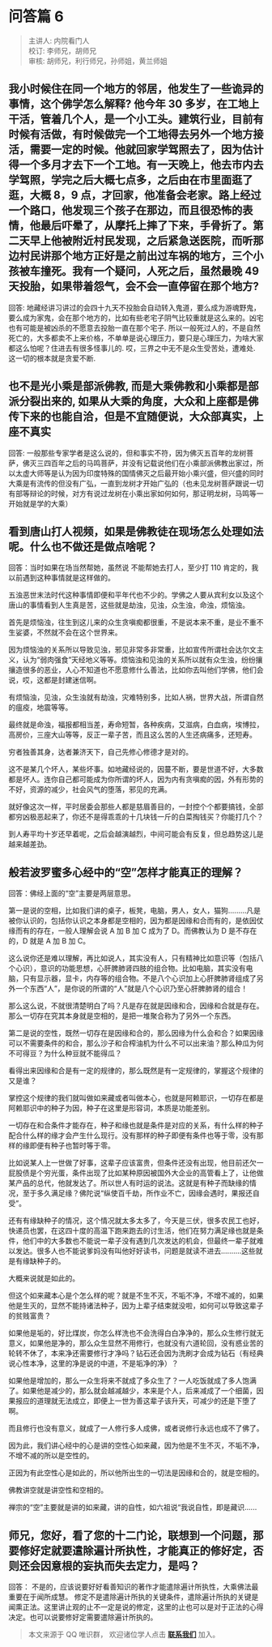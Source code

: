 # 问答篇 6

> 主讲人: 内院看门人 <br />
> 校订: 李师兄，胡师兄 <br />
> 审核: 胡师兄，利行师兄，孙师姐，黄兰师姐 <br />

## 我小时候住在同一个地方的邻居，他发生了一些诡异的事情，这个佛学怎么解释? 他今年 30 多岁，在工地上干活，管着几个人，是一个小工头。建筑行业，目前有时候有活做，有时候做完一个工地得去另外一个地方接活，需要一定的时候。他就回家学驾照去了，因为估计得一个多月才去下一个工地。有一天晚上，他去市内去学驾照，学完之后大概七点多，之后由在市里面逛了逛，大概 8，9 点，才回家，他准备会老家。路上经过一个路口，他发现三个孩子在那边，而且很恐怖的表情，他最后吓晕了，从摩托上摔了下来，手骨折了。第二天早上他被附近村民发现，之后紧急送医院，而听那边村民讲那个地方正好是之前出过车祸的地方，三个小孩被车撞死。我有一个疑问，人死之后，虽然最晚 49 天投胎，如果带着怨气，会不会一直停留在那个地方?

回答: 地藏经讲习讲过的会四十九天不投胎会自动转入鬼道，要么成为游魂野鬼，要么成为家鬼，会在那个地方的，比如有些老宅子阴气比较重就是这么来的。凶宅也有可能是被凶杀的不愿意去投胎一直在那个宅子. 所以一般死过人的，不是自然死亡的，大多都卖不上来价格，不单单是说心理压力，要只是心理压力，为啥大家都这么怕呢？住进去有很多怪事儿的. 哎，三界之中无不是众生受苦处，遭难处. 这一切的根本就是贪爱不断.

## 也不是光小乘是部派佛教, 而是大乘佛教和小乘都是部派分裂出来的, 如果从大乘的角度，大众和上座都是佛传下来的也能自洽，但是不宜随便说，大众部真实，上座不真实

回答: 一般那些专家学者是这么说的，但和事实不符，因为佛灭五百年的龙树菩萨，佛灭三四百年之后的马鸣菩萨，并没有记载说他们在小乘部派佛教出家过，所以太虚大师等是认为因为印度特殊的国情佛灭之后最开始小乘兴盛，但兴盛的同时大乘是有流传的但没有广弘，一直到龙树才开始广弘的（也未见龙树菩萨跟说一切有部等辩论的时候，对方有说过龙树在小乘出家如何如何，那证明龙树，马鸣等一开始就是学的大乘）

## 看到唐山打人视频，如果是佛教徒在现场怎么处理如法呢。什么也不做还是做点啥呢？

回答：当时如果在场当然帮她，虽然说
不能帮她去打人，至少打 110 肯定的，我以前遇到这种事情就是这样做的。

五浊恶世末法时代这种事情即便和平年代也不少的。学佛之人要从宾利女以及这个唐山的事情看到人生真是苦，这些就是劫浊，见浊，众生浊，命浊，烦恼浊。

首先是烦恼浊，往生到这儿来的众生贪嗔痴都很重，不是说本来不重，是业不重不生娑婆，不然就不会在这个世界来。

因为烦恼浊的关系所以导致见浊，邪见非常多非常重，比如宣传所谓社会达尔文主义，认为“弱肉强食”天经地义等等。烦恼浊和见浊的关系所以就有众生浊，纷纷攘攘造很多的恶业，人心不知道也不愿意修什么善法，比如你去叫他们学佛，他们会说，哎，这都是封建迷信啊。

有烦恼浊，见浊，众生浊就有劫浊，灾难特别多，比如人祸，世界大战，所谓自然的瘟疫，地震等等。

最终就是命浊，福报都相当差，寿命短暂，各种疾病，艾滋病，白血病，埃博拉，高房价，三座大山等等，反正一辈子苦，而且这么苦的人生还病痛多，还短寿。

穷者独善其身，达者兼济天下，自己先修心修德才是对的。

这不是某几个坏人，某些坏事。如地藏经说的，因蔓不断，要是世道不好，大多数都是坏人。连你自己都可能成为你所谓的坏人，因为内有贪嗔痴的因，外有形势的不好，资源的减少，社会风气的堕落，邪见的充满。

就好像这次一样，平时居委会那些人都是慈眉善目的，一封控个个都要搞钱，全部都穷凶极恶起来了，你还不是得乖乖的十几块钱一斤的白菜掏钱买？你能打几个？

到人寿平均十岁还早着呢，之后会越演越烈，中间可能会有反复，但总趋势这儿是越来越差劲。

## 般若波罗蜜多心经中的“空”怎样才能真正的理解？

回答：佛经上面的“空”主要是两层意思。

第一是说的空相，比如我们讲的桌子，板凳，电脑，男人，女人，猫狗.........凡是被你认识的，包括你认识之本身都是空相的，因为都是因缘和合而有的，是依因仗缘而有的存在，一般人理解会说 A 加 B 加 C 成为了 D。而佛教认为 D 是不存在的，D 就是 A 加 B 加 C。

这么说你还是难以理解，再比如说人，其实没有人，只有精神比如意识等（包括八个心识），意识的功能思想，心肝脾肺肾四肢的组合物。比如电脑，其实没有电脑，只有显示器，显卡，内存等的组合物。不是八个心识加上心肝脾肺肾组成了另外一个东西“人”，是你说的所谓的“人”就是八个心识乃至心肝脾肺肾的组合！

那么这么说，不就很清楚明白了吗？凡是存在就是因缘和合，因缘和合就是存在。那么一切存在究其本身就是空相的，是把一堆聚合称为了另外一个东西。

第二是说的空性，既然一切存在是因缘和合的，那么因缘为什么会和合？如果因缘可以不需要条件的和合，那么沙子和合榨油机为什么不可以出来油？那么种瓜为何不可得豆？为什么种豆就不能得瓜？

看得出来因缘和合是有一定的规律的，那么既然是有一定规律的，掌握这个规律的又是谁？

掌控这个规律的我们就叫做如来藏或者叫做本心，也就是阿赖耶识，一切存在都是阿赖耶识中的种子为因，种子在这里是形容词，本质是功能差别。

一切存在和合条件才能存在，种子和缘也就是条件是对应的关系，有什么样的种子配合什么样的缘才会产生什么现行。没有那样的种子即便有条件也等于零，没有那样的缘即便有种子也暂时等于零。

比如说某人上一世做了好事，这辈子应该富贵，但条件还没有出现，他目前还欠一屁股债是个穷光蛋，条件出现了比如某种原因被国外大企业的高管看上了，让他做某产品的总代，他就发达了。所以世人有时运的说法。这就是有种子而缺缘的情况，至于多久满足缘？佛陀说“纵使百千劫，所作业不亡，因缘会遇时，果报还自受”。

还有有缘缺种子的情况，这个情况就太多太多了，今天是三伏，很多农民工也好，快递员也罢，在这四十度的高温下跑来跑去的讨生活，他们在努力满足缘也就是条件，他们中的大多数也不能说一辈子没有遇到几次发达的机会，但最终一辈子就难以发达。很多人也不能说爹妈没有叫他好好读书，问题是就读不进去..........这些就是有缘缺种子的。

大概来说就是如此的。

但这个如来藏本心是个怎么样的呢？就是不生不灭，不垢不净，不增不减的，如果他是生灭的，显然不能持诸法种子，因为上辈子结束就没啦，如何可以导致这辈子的贫贱富贵？

如果他是垢的，好比煤炭，你怎么样洗也不会洗得白白净净的，那么众生修行就无意义，如果他是净的，那么众生显然不用修行，也就没有六道轮回，没有惑业苦的轮转不休了，本来净还需要修行才净吗？钻石还会因为洗刷才会成为钻石（有经典说心性本净，这里的净是说的中道，不是垢净的净）？

如果他是增加的，那么一众生将来不就成了多众生了？一人吃饭就成了多人饱满了。如果他是减少的，那么就会越减越少，本来是个人，后来减成了一个细菌，因果报应的道理就无法成立，即便上一世为善这辈子该升天，可减少的还是下堕了啊。

而且修行也没有意义，就成了一人修行多人成佛，或者说修行永远也成不了佛了。

因为此，我们讲心经中的心是讲的空性心如来藏，因为他是不生不灭，不垢不净，不增不减的所以是空性的。

正因为有此空性心是如此的，所以他所出生的一切法是因缘和合的，就是空相的。

佛教讲空就是讲空性和空相的。

禅宗的“空”主要就是讲的如来藏，讲的自性，如六祖说“我说自性，即是藏识......

## 师兄，您好，看了您的十二门论，联想到一个问题，那要修好定就要遣除遍计所执性，才能真正的修好定，否则还会因意根的妄执而失去定力，是吗？

回答： 不是的，应该说要好好看善知识的著作才能遣除遍计所执性，大乘佛法最重要在于闻所成慧。 修定不是遣除遍计所执的关键条件，遣除遍计所执的关键是闻熏正法。这里讲止观的止不一定是说的修定，这里的止也可以是对于正法的心得决定。也可以说要修好定需要遣除遍计所执的。

> 本文来源于 QQ 唯识群， 欢迎诸位学人点击 **[联系我们](https://mp.weixin.qq.com/s/lZCfWjmLjgNR165Tx4_bCQ)** 加入。

